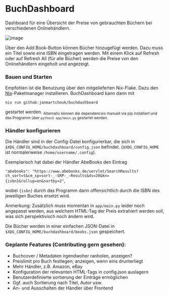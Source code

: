 # BuchDashboard

Dashboard für eine Übersicht der Preise von gebrauchten Büchern bei verschiedenen Onlinehändlern.

![image](https://github.com/user-attachments/assets/ecacde5b-f765-463e-8f45-479542e89c3b)

Über den Add Book-Button können Bücher hinzugefügt werden. Dazu muss ein Titel sowie eine ISBN eingetragen werden. Mit einem Klick auf Refresh oder auf Refresh All (für alle Bücher) werden die Preise von den Onlinehändlern eingeholt und angezeigt. 

### Bauen und Starten

Empfohlen ist die Benutzung über den mitgelieferten Nix-Flake. Dazu den [Nix](https://nixos.org/download/)-Paketmanager installieren. BuchDashboard kann dann mit 

```
nix run github:janmartchouk/buchdashboard
```

gestartet werden. <sub>Alternativ können die dependencies manuell via pip installiert und das Programm über `python3 app/main.py` gestartet werden.</sub>

### Händler konfigurieren

Die Händler sind in der Config-Datei konfigurierbar, die sich in `$XDG_CONFIG_HOME/buchdashboard/config.json` befindet. (`$XDG_CONFIG_HOME` ist normalerweise `/home/username/.config`). 

Exemplarisch hat dabei der Händler AbeBooks den Eintrag 

```"abebooks": "https://www.abebooks.de/servlet/SearchResults?ch_sort=t&cm_sp=sort-_-SRP-_-Results&ds=20&kn={isbn}&rollup=on&sortby=2"```, 

wobei `{isbn}` durch das Programm dann offensichtlich durch die ISBN des jeweiligen Buches ersetzt wird. 

Anmerkung: Zusätzlich muss momentan in `app/main.py` leider noch angepasst werden, aus welchem HTML-Tag der Preis extrahiert werden soll, was sich perspektivisch noch ändern wird.

Die Bücher werden in einer einfachen JSON-Datei in `$XDG_CONFIG_HOME/buchdashboard/books.json` gespeichert.

### Geplante Features (Contributing gern gesehen):

- Buchcover / Metadaten irgendwoher ranholen, anzeigen?
- Preislimit pro Buch festlegen; anzeigen, wenn eins drunterliegt
- Mehr Händler, z.B. Amazon, eBay
- Konfiguration der relevanten HTML-Tags in config.json auslagern
- Benutzerdefinierte sortierung der Einträge ermöglichen
- Ggf. auch Sortierung nach Titel, Autor usw.
- An- und Ausschalten der Händler über Frontend
